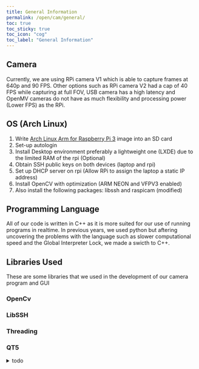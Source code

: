 ```yaml
---
title: General Information
permalink: /open/cam/general/
toc: true
toc_sticky: true
toc_icon: "cog"
toc_label: "General Information"
---
```


## Camera

Currently, we are using RPi camera V1 which is able to capture frames at 640p and 90 FPS. Other options such as RPi camera V2 had a cap of 40 FPS while capturing at full FOV, USB camera has a high latency and OpenMV cameras do not have as much flexibility and processing power (Lower FPS) as the RPi.

## OS (Arch Linux)

1. Write [Arch Linux Arm for Raspberry Pi 3](http://os.archlinuxarm.org/os/ArchLinuxARM-rpi-3-latest.tar.gz) image into an SD card
2. Set-up autologin
3. Install Desktop environment preferably a lightweight one (LXDE) due to the limited RAM of the rpi (Optional)
4. Obtain SSH public keys on both devices (laptop and rpi)
5. Set up DHCP server on rpi (Allow RPi to assign the laptop a static IP address)
6. Install OpenCV with optimization (ARM NEON and VFPV3 enabled)
7. Also install the following packages: libssh and raspicam (modified)


## Programming Language

All of our code is written in C++ as it is more suited for our use of running programs in realtime. In previous years, we used python but aftering uncovering the problems with the language such as slower computational speed and the Global Interpreter Lock, we made a swicth to C++. 

## Libraries Used

These are some libraries that we used in the development of our camera program and GUI

### OpenCv

### LibSSH

### Threading

### QT5

<details markdown=1><summary>todo</summary>

- camera+raspi
  - vs other SBC (jetson nano, tinkerboard, odroid)
  - vs compute module
  - vs raspi 4
  - SD card woes + backup problems
  - initial confusions, python opencv era of reinstalling 100000 times
  - OS considered
    - raspbian (lite)
    - dietpi
    - arch
    - buildroot and why we haven't done that yet
    - bare metal and why we also didn't do that (yet???)
  - include other cameras considered from arducam + issues with V2

</details>
